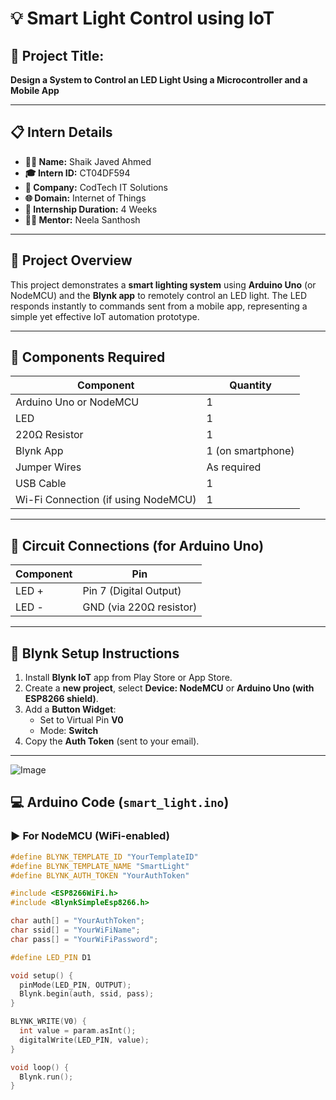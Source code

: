 # 💡 Smart Light Control using IoT

## 🚀 Project Title:
**Design a System to Control an LED Light Using a Microcontroller and a Mobile App**

---

## 📋 Intern Details

- **👨‍💼 Name:** Shaik Javed Ahmed  
- **🎓 Intern ID:** CT04DF594  
- **🏢 Company:** CodTech IT Solutions  
- **🌐 Domain:** Internet of Things  
- **📅 Internship Duration:** 4 Weeks  
- **🧑‍🏫 Mentor:** Neela Santhosh  

---

## 📌 Project Overview

This project demonstrates a **smart lighting system** using **Arduino Uno** (or NodeMCU) and the **Blynk app** to remotely control an LED light. The LED responds instantly to commands sent from a mobile app, representing a simple yet effective IoT automation prototype.

---

## 🔧 Components Required

| Component         | Quantity |
|------------------|----------|
| Arduino Uno or NodeMCU | 1        |
| LED              | 1        |
| 220Ω Resistor    | 1        |
| Blynk App        | 1 (on smartphone) |
| Jumper Wires     | As required |
| USB Cable        | 1        |
| Wi-Fi Connection (if using NodeMCU) | 1 |

---

## 🧩 Circuit Connections (for Arduino Uno)

| Component | Pin         |
|----------|-------------|
| LED +    | Pin 7 (Digital Output) |
| LED -    | GND (via 220Ω resistor) |

---

## 📱 Blynk Setup Instructions

1. Install **Blynk IoT** app from Play Store or App Store.
2. Create a **new project**, select **Device: NodeMCU** or **Arduino Uno (with ESP8266 shield)**.
3. Add a **Button Widget**:
   - Set to Virtual Pin **V0**
   - Mode: **Switch**
4. Copy the **Auth Token** (sent to your email).

---
![Image](https://github.com/user-attachments/assets/f532a292-f639-424c-a128-2ee246998fd9)
## 💻 Arduino Code (`smart_light.ino`)

### ▶ For NodeMCU (WiFi-enabled)

```cpp
#define BLYNK_TEMPLATE_ID "YourTemplateID"
#define BLYNK_TEMPLATE_NAME "SmartLight"
#define BLYNK_AUTH_TOKEN "YourAuthToken"

#include <ESP8266WiFi.h>
#include <BlynkSimpleEsp8266.h>

char auth[] = "YourAuthToken";
char ssid[] = "YourWiFiName";
char pass[] = "YourWiFiPassword";

#define LED_PIN D1

void setup() {
  pinMode(LED_PIN, OUTPUT);
  Blynk.begin(auth, ssid, pass);
}

BLYNK_WRITE(V0) {
  int value = param.asInt();
  digitalWrite(LED_PIN, value);
}

void loop() {
  Blynk.run();
}


